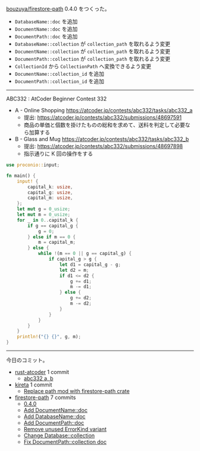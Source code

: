 [bouzuya/firestore-path] 0.4.0 をつくった。

- `DatabaseName::doc` を追加
- `DocumentName::doc` を追加
- `DocumentPath::doc` を追加
- `DatabaseName::collection` が `collection_path` を取れるよう変更
- `DocumentName::collection` が `collection_path` を取れるよう変更
- `DocumentPath::collection` が `collection_path` を取れるよう変更
- `CollectionId` から `CollectionPath` へ変換できるよう変更
- `DocumentName::collection_id` を追加
- `DocumentPath::collection_id` を追加

---

ABC332 : AtCoder Beginner Contest 332

- A - Online Shopping
  <https://atcoder.jp/contests/abc332/tasks/abc332_a>
  - 提出: <https://atcoder.jp/contests/abc332/submissions/48697591>
  - 商品の単価と個数を掛けたものの総和を求めて、送料を判定して必要なら加算する
- B - Glass and Mug
  <https://atcoder.jp/contests/abc332/tasks/abc332_b>
  - 提出: <https://atcoder.jp/contests/abc332/submissions/48697898>
  - 指示通りに K 回の操作をする

```rust
use proconio::input;

fn main() {
    input! {
        capital_k: usize,
        capital_g: usize,
        capital_m: usize,
    };
    let mut g = 0_usize;
    let mut m = 0_usize;
    for _ in 0..capital_k {
        if g == capital_g {
            g = 0;
        } else if m == 0 {
            m = capital_m;
        } else {
            while !(m == 0 || g == capital_g) {
                if capital_g > g {
                    let d1 = capital_g - g;
                    let d2 = m;
                    if d1 <= d2 {
                        g += d1;
                        m -= d1;
                    } else {
                        g += d2;
                        m -= d2;
                    }
                }
            }
        }
    }
    println!("{} {}", g, m);
}
```

---

今日のコミット。

- [rust-atcoder](https://github.com/bouzuya/rust-atcoder) 1 commit
  - [abc332 a, b](https://github.com/bouzuya/rust-atcoder/commit/f901412ebd14840609f1960b541cd0621bcd9b33)
- [kireta](https://github.com/bouzuya/kireta) 1 commit
  - [Replace path mod with firestore-path crate](https://github.com/bouzuya/kireta/commit/c7d3766124db79438809f4589da8c207cec33562)
- [firestore-path](https://github.com/bouzuya/firestore-path) 7 commits
  - [0.4.0](https://github.com/bouzuya/firestore-path/commit/57ee110937d52c7b2082168adb7e6382902ec028)
  - [Add DocumentName::doc](https://github.com/bouzuya/firestore-path/commit/810920e690a596f0b2b945a50283120adca6a6a2)
  - [Add DatabaseName::doc](https://github.com/bouzuya/firestore-path/commit/120304ca0cc7343d6e9637e008907d5bd89187ee)
  - [Add DocumentPath::doc](https://github.com/bouzuya/firestore-path/commit/a48d4ca7cc21a873753ce5833bef4851fff740ea)
  - [Remove unused ErrorKind variant](https://github.com/bouzuya/firestore-path/commit/f84400e1050e10c4dc689bbbdfc7abd566cb893f)
  - [Change Database::collection](https://github.com/bouzuya/firestore-path/commit/87de87cdd46ad85f792218b453e4b1bad1dc1231)
  - [Fix DocumentPath::collection doc](https://github.com/bouzuya/firestore-path/commit/a553df09c93bb6de1544ff29dcef630bba8bf885)

[bouzuya/firestore-path]: https://github.com/bouzuya/firestore-path
